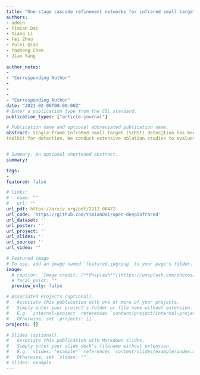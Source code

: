 ```yaml
---
title: "One-stage cascade refinement networks for infrared small target detection"
authors:
- admin
- Yimian Dai
- Xiang Li
- Fei Zhou
- Yulei Qian
- Yaohong Chen
- Jian Yang
  
author_notes:
- 
- "Corresponding Author"
- 
- 
- 
- "Corresponding Author"
date: "2023-02-06T00:00:00Z"
# Enter a publication type from the CSL standard.
publication_types: ["article-journal"]

# Publication name and optional abbreviated publication name.
abstract: Single-frame InfraRed Small Target (SIRST) detection has been a challenging task due to a lack of inherent characteristics, imprecise bounding box regression, a scarcity of realworld datasets, and sensitive localization evaluation. In this paper,we propose a comprehensive solution to these challenges. First,we find that the existing anchor-free label assignment method is prone to mislabeling small targets as background, leading to their omission by detectors. To overcome this issue, we propose an all scale pseudo-box-based label assignment scheme that relaxes the constraints on scale and decouples the spatial assignment from the size of the ground-truth target. Second, motivated by the structured prior of feature pyramids, we introduce the one-stage cascade refinement network (OSCAR), which uses the high-level head as soft proposals for the low-level refinement head. This allows OSCAR to process the same target in a cascade coarse to-fine manner. Finally, we present a new research benchmark for infrared small target detection, consisting of the SIRST-V2 dataset of real-world, high-resolution single-frame targets, the normalized contrast evaluation metric, and the DeepInfrared
toolkit for detection. We conduct extensive ablation studies to evaluate the components of OSCAR and compare its performance to state-of-the-art model-driven and data-driven methods on the SIRST-V2 benchmark. Our results demonstrate that a top-down cascade refinement framework can improve the accuracy of infrared small target detection without sacrificing efficiency. The DeepInfrared toolkit, dataset, and trained models are available at https://github.com/YimianDai/open-deepinfrared.


# Summary. An optional shortened abstract.
summary: 

tags:
- 
featured: false

# links:
# - name: ""
#   url: ""
url_pdf: https://arxiv.org/pdf/2212.08472
url_code: 'https://github.com/YimianDai/open-deepinfrared'
url_dataset: ''
url_poster: ''
url_project: ''
url_slides: ''
url_source: ''
url_video: ''

# Featured image
# To use, add an image named `featured.jpg/png` to your page's folder. 
image:
  # caption: 'Image credit: [**Unsplash**](https://unsplash.com/photos/jdD8gXaTZsc)'
  # focal_point: ""
  preview_only: false

# Associated Projects (optional).
#   Associate this publication with one or more of your projects.
#   Simply enter your project's folder or file name without extension.
#   E.g. `internal-project` references `content/project/internal-project/index.md`.
#   Otherwise, set `projects: []`.
projects: []

# Slides (optional).
#   Associate this publication with Markdown slides.
#   Simply enter your slide deck's filename without extension.
#   E.g. `slides: "example"` references `content/slides/example/index.md`.
#   Otherwise, set `slides: ""`.
# slides: example
---
```

